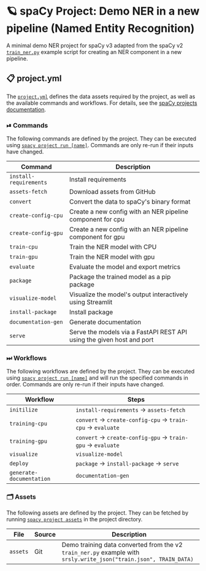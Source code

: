 <!-- SPACY PROJECT: AUTO-GENERATED DOCS START (do not remove) -->

# 🪐 spaCy Project: Demo NER in a new pipeline (Named Entity Recognition)

A minimal demo NER project for spaCy v3 adapted from the spaCy v2 [`train_ner.py`](https://github.com/explosion/spaCy/blob/v2.3.x/examples/training/train_ner.py) example script for creating an NER component in a new pipeline.

## 📋 project.yml

The [`project.yml`](project.yml) defines the data assets required by the
project, as well as the available commands and workflows. For details, see the
[spaCy projects documentation](https://spacy.io/usage/projects).

### ⏯ Commands

The following commands are defined by the project. They
can be executed using [`spacy project run [name]`](https://spacy.io/api/cli#project-run).
Commands are only re-run if their inputs have changed.

| Command | Description |
| --- | --- |
| `install-requirements` | Install requirements |
| `assets-fetch` | Download assets from GitHub |
| `convert` | Convert the data to spaCy's binary format |
| `create-config-cpu` | Create a new config with an NER pipeline component for cpu |
| `create-config-gpu` | Create a new config with an NER pipeline component for gpu |
| `train-cpu` | Train the NER model with CPU |
| `train-gpu` | Train the NER model with gpu |
| `evaluate` | Evaluate the model and export metrics |
| `package` | Package the trained model as a pip package |
| `visualize-model` | Visualize the model's output interactively using Streamlit |
| `install-package` | Install package |
| `documentation-gen` | Generate documentation |
| `serve` | Serve the models via a FastAPI REST API using the given host and port |

### ⏭ Workflows

The following workflows are defined by the project. They
can be executed using [`spacy project run [name]`](https://spacy.io/api/cli#project-run)
and will run the specified commands in order. Commands are only re-run if their
inputs have changed.

| Workflow | Steps |
| --- | --- |
| `initilize` | `install-requirements` &rarr; `assets-fetch` |
| `training-cpu` | `convert` &rarr; `create-config-cpu` &rarr; `train-cpu` &rarr; `evaluate` |
| `training-gpu` | `convert` &rarr; `create-config-gpu` &rarr; `train-gpu` &rarr; `evaluate` |
| `visualize` | `visualize-model` |
| `deploy` | `package` &rarr; `install-package` &rarr; `serve` |
| `generate-documentation` | `documentation-gen` |

### 🗂 Assets

The following assets are defined by the project. They can
be fetched by running [`spacy project assets`](https://spacy.io/api/cli#project-assets)
in the project directory.

| File | Source | Description |
| --- | --- | --- |
| `assets` | Git | Demo training data converted from the v2 `train_ner.py` example with `srsly.write_json("train.json", TRAIN_DATA)` |

<!-- SPACY PROJECT: AUTO-GENERATED DOCS END (do not remove) -->
